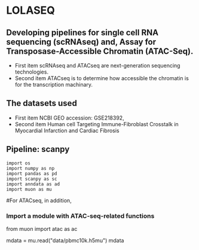 # **LOLASEQ**

## **Developing pipelines for single cell RNA sequencing (scRNAseq) and, Assay for Transposase-Accessible Chromatin (ATAC-Seq)**.

- First item scRNAseq and ATACseq are next-generation sequencing technologies.
- Second item ATACseq is to determine how accessible the chromatin is for the transcription machinary.
  
## The datasets used

- First item NCBI GEO accession: GSE218392, 
- Second item Human cell Targeting Immune-Fibroblast Crosstalk in Myocardial Infarction and Cardiac Fibrosis

## Pipeline: scanpy

`import os`  
`import numpy as np`  
`import pandas as pd`  
`import scanpy as sc`  
`import anndata as ad`  
`import muon as mu`

 #For ATACseq, in addition,
 ### Import a module with ATAC-seq-related functions
 from muon import atac as ac

mdata = mu.read("data/pbmc10k.h5mu")
mdata






